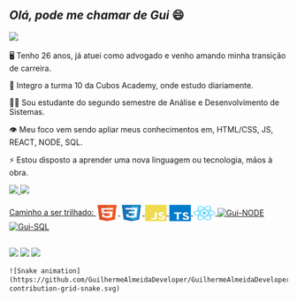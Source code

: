 ## *Olá, pode me chamar de Gui* 😄 

<a href="https://www.linkedin.com/in/guiralmeida" target="_blank"><img src="https://img.shields.io/badge/-LinkedIn-%230077B5?style=for-the-badge&logo=linkedin&logoColor=white" target="_blank"></a>

🖥️ Tenho 26 anos, já atuei como advogado e venho amando minha transição de carreira.

🧊 Integro a turma 10 da Cubos Academy, onde estudo diariamente.

👨‍💻 Sou estudante do segundo semestre de Análise e Desenvolvimento de Sistemas.

👁️ Meu foco vem sendo apliar meus conhecimentos em, HTML/CSS, JS, REACT, NODE, SQL.

⚡ Estou disposto a aprender uma nova linguagem ou tecnologia, mãos à obra.




<div>  
    <a href="https://github.com/guilhermealmeidadeveloper">
    <img height="180em" src="https://github-readme-stats.vercel.app/api?username=GuilhermeAlmeidaDeveloper&show_icons=true&theme=midnight-purple&include_all_commits=true&count_private=true"/>
    <img height="180em" src="https://github-readme-stats.vercel.app/api/top-langs/?username=GuilhermeAlmeidaDeveloper&layout=compact&langs_count=7&theme=midnight-purple"/>
</div>

  <div style="display: inline_block"><br> Caminho a ser trilhado:
   <img align="center" alt="Gui-HTML" height="30" width="40" src="https://raw.githubusercontent.com/devicons/devicon/master/icons/html5/html5-original.svg">
  <img align="center" alt="Gui-CSS" height="30" width="40" src="https://raw.githubusercontent.com/devicons/devicon/master/icons/css3/css3-original.svg">
  <img align="center" alt="Gui-Js" height="30" width="40" src="https://raw.githubusercontent.com/devicons/devicon/master/icons/javascript/javascript-plain.svg">
  <img align="center" alt="Gui-Ts" height="30" width="40" src="https://raw.githubusercontent.com/devicons/devicon/master/icons/typescript/typescript-plain.svg">
  <img align="center" alt="Gui-React" height="30" width="40" src="https://raw.githubusercontent.com/devicons/devicon/master/icons/react/react-original.svg">
  <img align="center" alt="Gui-NODE" height="30" width="40" src="https://cdn.jsdelivr.net/gh/devicons/devicon/icons/nodejs/nodejs-original.svg">
  <img align="center" alt="Gui-SQL" height="30" width="40" src="https://cdn.jsdelivr.net/gh/devicons/devicon/icons/mysql/mysql-original.svg">
  </div>
     
 ##    
<div>
   <a href="https://discord.gg/wagxzStdcR" target="_blank"><img src="https://img.shields.io/badge/Discord-7289DA?style=for-the-badge&logo=discord&logoColor=white" target="_blank"></a> 
  <a href = "mailto:guilherme.dev.almeida@gmail.com"><img src="https://img.shields.io/badge/-Gmail-%23333?style=for-the-badge&logo=gmail&logoColor=white" target="_blank"></a>
  <a href="https://www.twitch.tv/sktfps" target="_blank"><img src="https://img.shields.io/badge/Twitch-9146FF?style=for-the-badge&logo=twitch&logoColor=white" target="_blank"></a>
    </div>
    
    ![Snake animation](https://github.com/GuilhermeAlmeidaDeveloper/GuilhermeAlmeidaDeveloper/blob/output/github-contribution-grid-snake.svg)
